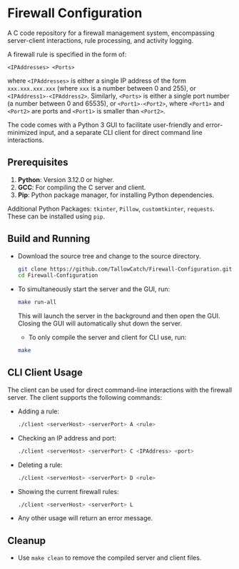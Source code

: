 # Firewall Configuration

A C code repository for a firewall management system, encompassing server-client interactions, rule processing, and activity logging.

A firewall rule is specified in the form of:

`<IPAddresses> <Ports>`

where `<IPAddresses>` is either a single IP address of the form `xxx.xxx.xxx.xxx` (where `xxx` is a number between 0 and 255), or `<IPAddress1>-<IPAddress2>`. Similarly, `<Ports>` is either a single port number (a number between 0 and 65535), or `<Port1>-<Port2>`, where `<Port1>` and `<Port2>` are ports and `<Port1>` is smaller than `<Port2>`.

The code comes with a Python 3 GUI to facilitate user-friendly and error-minimized input, and a separate CLI client for direct command line interactions.

## Prerequisites

1. **Python**: Version 3.12.0 or higher.
2. **GCC**: For compiling the C server and client.
3. **Pip**: Python package manager, for installing Python dependencies.

Additional Python Packages: `tkinter`, `Pillow`, `customtkinter`, `requests`. These can be installed using `pip`.

## Build and Running

* Download the source tree and change to the source directory.
    ```bash
    git clone https://github.com/TallowCatch/Firewall-Configuration.git
    cd Firewall-Configuration
    ```
* To simultaneously start the server and the GUI, run:
    ```bash
    make run-all
    ```
    This will launch the server in the background and then open the GUI. Closing the GUI will automatically shut down the server.
  
  *  To only compile the server and client for CLI use, run:
    ```bash
    make
    ```

## CLI Client Usage

The client can be used for direct command-line interactions with the firewall server. The client supports the following commands:

* Adding a rule:
    ```bash
    ./client <serverHost> <serverPort> A <rule>
    ```
* Checking an IP address and port:
    ```bash
    ./client <serverHost> <serverPort> C <IPAddress> <port>
    ```
* Deleting a rule:
    ```bash
    ./client <serverHost> <serverPort> D <rule>
    ```
* Showing the current firewall rules:
    ```bash
    ./client <serverHost> <serverPort> L
    ```
* Any other usage will return an error message.

## Cleanup

* Use `make clean` to remove the compiled server and client files.

